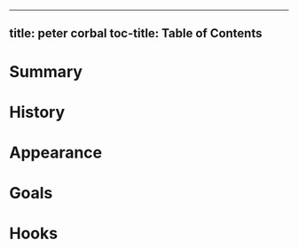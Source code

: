 
---
title: peter corbal
toc-title: Table of Contents
---

# Summary

# History

# Appearance

# Goals

# Hooks


